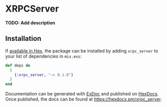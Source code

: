 # XRPCServer

**TODO: Add description**

## Installation

If [available in Hex](https://hex.pm/docs/publish), the package can be installed
by adding `xrpc_server` to your list of dependencies in `mix.exs`:

```elixir
def deps do
  [
    {:xrpc_server, "~> 0.1.0"}
  ]
end
```

Documentation can be generated with [ExDoc](https://github.com/elixir-lang/ex_doc)
and published on [HexDocs](https://hexdocs.pm). Once published, the docs can
be found at <https://hexdocs.pm/xrpc_server>.

